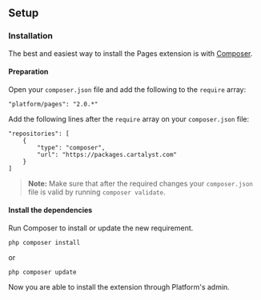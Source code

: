 ## Setup

### Installation

The best and easiest way to install the Pages extension is with [Composer](http://getcomposer.org).

#### Preparation

Open your `composer.json` file and add the following to the `require` array:

	"platform/pages": "2.0.*"

Add the following lines after the `require` array on your `composer.json` file:

	"repositories": [
		{
			"type": "composer",
			"url": "https://packages.cartalyst.com"
		}
	]

> **Note:** Make sure that after the required changes your `composer.json` file is valid by running `composer validate`.

#### Install the dependencies

Run Composer to install or update the new requirement.

	php composer install

or

	php composer update

Now you are able to install the extension through Platform's admin.
